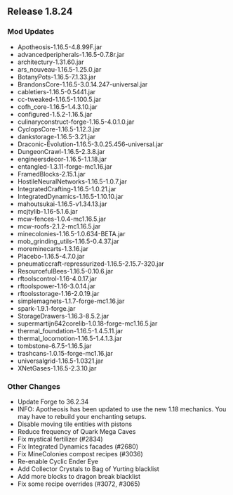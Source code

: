 ## Release 1.8.24

### Mod Updates
- Apotheosis-1.16.5-4.8.99F.jar
- advancedperipherals-1.16.5-0.7.8r.jar
- architectury-1.31.60.jar
- ars_nouveau-1.16.5-1.25.0.jar
- BotanyPots-1.16.5-7.1.33.jar
- BrandonsCore-1.16.5-3.0.14.247-universal.jar
- cabletiers-1.16.5-0.5441.jar
- cc-tweaked-1.16.5-1.100.5.jar
- cofh_core-1.16.5-1.4.3.10.jar
- configured-1.5.2-1.16.5.jar
- culinaryconstruct-forge-1.16.5-4.0.1.0.jar
- CyclopsCore-1.16.5-1.12.3.jar
- dankstorage-1.16.5-3.21.jar
- Draconic-Evolution-1.16.5-3.0.25.456-universal.jar
- DungeonCrawl-1.16.5-2.3.8.jar
- engineersdecor-1.16.5-1.1.18.jar
- entangled-1.3.11-forge-mc1.16.jar
- FramedBlocks-2.15.1.jar
- HostileNeuralNetworks-1.16.5-1.0.7.jar
- IntegratedCrafting-1.16.5-1.0.21.jar
- IntegratedDynamics-1.16.5-1.10.10.jar
- mahoutsukai-1.16.5-v1.34.13.jar
- mcjtylib-1.16-5.1.6.jar
- mcw-fences-1.0.4-mc1.16.5.jar
- mcw-roofs-2.1.2-mc1.16.5.jar
- minecolonies-1.16.5-1.0.634-BETA.jar
- mob_grinding_utils-1.16.5-0.4.37.jar
- moreminecarts-1.3.16.jar
- Placebo-1.16.5-4.7.0.jar
- pneumaticcraft-repressurized-1.16.5-2.15.7-320.jar
- ResourcefulBees-1.16.5-0.10.6.jar
- rftoolscontrol-1.16-4.0.17.jar
- rftoolspower-1.16-3.0.14.jar
- rftoolsstorage-1.16-2.0.19.jar
- simplemagnets-1.1.7-forge-mc1.16.jar
- spark-1.9.1-forge.jar
- StorageDrawers-1.16.3-8.5.2.jar
- supermartijn642corelib-1.0.18-forge-mc1.16.5.jar
- thermal_foundation-1.16.5-1.4.5.11.jar
- thermal_locomotion-1.16.5-1.4.1.3.jar
- tombstone-6.7.5-1.16.5.jar
- trashcans-1.0.15-forge-mc1.16.jar
- universalgrid-1.16.5-1.0321.jar
- XNetGases-1.16.5-2.3.10.jar

### Other Changes
- Update Forge to 36.2.34
- INFO: Apotheosis has been updated to use the new 1.18 mechanics. You may have to rebuild your enchanting setups.
- Disable moving tile entities with pistons
- Reduce frequency of Quark Mega Caves
- Fix mystical fertilizer (#2834)
- Fix Integrated Dynamics facades (#2680)
- Fix MineColonies compost recipes (#3036)
- Re-enable Cyclic Ender Eye
- Add Collector Crystals to Bag of Yurting blacklist
- Add more blocks to dragon break blacklist
- Fix some recipe overrides (#3072, #3065)
